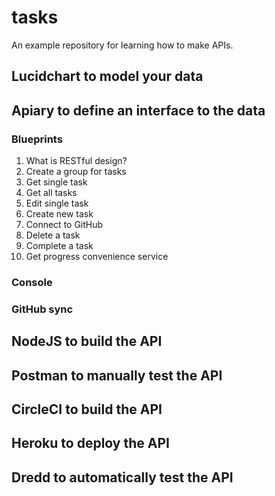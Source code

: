 # tasks
An example repository for learning how to make APIs.

## Lucidchart to model your data

## Apiary to define an interface to the data

### Blueprints

1. What is RESTful design?
1. Create a group for tasks
2. Get single task
3. Get all tasks
4. Edit single task
5. Create new task
6. Connect to GitHub
7. Delete a task
8. Complete a task
9. Get progress convenience service

### Console

### GitHub sync

## NodeJS to build the API

## Postman to manually test the API

## CircleCI to build the API

## Heroku to deploy the API

## Dredd to automatically test the API
